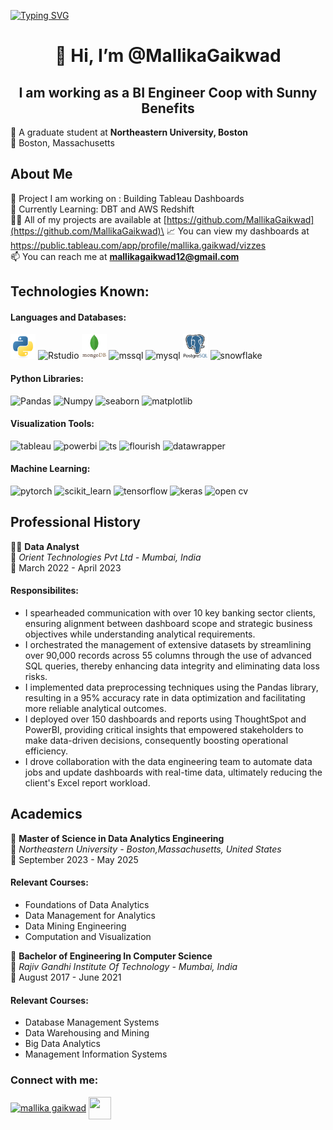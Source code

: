 
[![Typing SVG](https://readme-typing-svg.herokuapp.com?color=F77222&size=29&multiline=true&width=700&lines=Welcome+to+my+GitHub)](https://git.io/typing-svg)
<h1 align = "center"> 👋 Hi, I’m @MallikaGaikwad </h1>
<h2 align = "center"> I am working as a BI Engineer Coop with Sunny Benefits </h2>

📖 A graduate student at <b>Northeastern University, Boston</b> <br>
📍 Boston, Massachusetts <br>

## About Me
🔭 Project I am working on : Building Tableau Dashboards\
🌱 Currently Learning: DBT and AWS Redshift\
👨‍💻 All of my projects are available at [https://github.com/MallikaGaikwad](https://github.com/MallikaGaikwad)\
📈 You can view my dashboards at https://public.tableau.com/app/profile/mallika.gaikwad/vizzes  \
📫 You can reach me at **mallikagaikwad12@gmail.com** 

## Technologies Known: 

#### Languages and Databases:  
<div class="image-container">
  <img src="https://raw.githubusercontent.com/devicons/devicon/master/icons/python/python-original.svg" alt="python" width="40" height="40" title="Python"/ > 
  <img src="https://upload.wikimedia.org/wikipedia/commons/thumb/1/1b/R_logo.svg/1280px-R_logo.svg.png" alt="Rstudio" width="40" height"40" title="RStudio"/>
  <img src="https://raw.githubusercontent.com/devicons/devicon/master/icons/mongodb/mongodb-original-wordmark.svg" alt="mongodb" width="40" height="40" title="Mongo DB"/>
  <img src="https://www.svgrepo.com/show/303229/microsoft-sql-server-logo.svg" alt="mssql" width="40" height="40" title="Mircosoft SQL Server"/>
  <img src="https://cdn.icon-icons.com/icons2/1381/PNG/512/mysqlworkbench_93532.png" alt="mysql" width="40" height="40" title="MySQL Workbench"> 
  <img src="https://raw.githubusercontent.com/devicons/devicon/master/icons/postgresql/postgresql-original-wordmark.svg" alt="postgresql" width="40" height="40" title="Postgre SQL"/>
  <img src="https://companieslogo.com/img/orig/SNOW-35164165.png?t=1634190631" alt="snowflake" width="40" height="40" title="SnowFlake"/> 
</div>

#### Python Libraries:
<div class="image-container">
  <img src="https://upload.wikimedia.org/wikipedia/commons/thumb/2/22/Pandas_mark.svg/1200px-Pandas_mark.svg.png" alt="Pandas" width="40" height="40",title="Pandas"/> 
  <img src="https://cdn.worldvectorlogo.com/logos/numpy-1.svg" alt="Numpy" width="40" height="40", title="Numpy"/>
  <img src="https://seaborn.pydata.org/_images/logo-mark-lightbg.svg" alt="seaborn" width="40" height="40",title="Seaborn"/>
  <img src="https://image.pngaaa.com/242/4152242-middle.png" alt="matplotlib" width="40" height="40",title="Matplotlib"/ >
</div>

#### Visualization Tools: 
<div class="image-container">
  <img src="https://www.svgrepo.com/show/354428/tableau-icon.svg" alt="tableau" width="40" height="40", title="Tableau"/>
  <img src="https://upload.wikimedia.org/wikipedia/commons/thumb/c/cf/New_Power_BI_Logo.svg/1024px-New_Power_BI_Logo.svg.png" alt="powerbi" width="40" height="40",title="Power BI"/>
  <img src="https://images.g2crowd.com/uploads/product/image/social_landscape/social_landscape_a08e598d3f6509116f0462eb817d5b96/thoughtspot.png" alt="ts" width="60" height="40",title="ThoughtSpot" />
  <img src="https://asset.brandfetch.io/id9_R-itFe/idMkEklxqI.jpeg" alt="flourish" width="40" height="40",title="Flourish"/ >
  <img src="https://asset.brandfetch.io/idGWUtW5Qh/idCgavSoeA.png" alt="datawrapper" width="40" height="40",title="Datawrapper"/>
</div>

#### Machine Learning: 
<div class="image-container">
  <img src="https://www.vectorlogo.zone/logos/pytorch/pytorch-icon.svg" alt="pytorch" width="40" height="40", title="PyTorch"/>
  <img src="https://upload.wikimedia.org/wikipedia/commons/0/05/Scikit_learn_logo_small.svg" alt="scikit_learn" width="40" height="40",title="Scikit Learn"/>
  <img src="https://www.vectorlogo.zone/logos/tensorflow/tensorflow-icon.svg" alt="tensorflow" width="40" height="40",title="TensorFlow" />
  <img src="https://images.g2crowd.com/uploads/product/image/social_landscape/social_landscape_d382c4826ad8a3805f72b9df3ab5b56e/keras.png" alt="keras" width="40" height="40",title="Keras"/>
  <img src="https://upload.wikimedia.org/wikipedia/commons/3/32/OpenCV_Logo_with_text_svg_version.svg" alt="open cv" width="40" height="40",title="Open CV"/>
</div>

## Professional History
👨‍💻 **Data Analyst**\
📍 *Orient Technologies Pvt Ltd - Mumbai, India*\
📆 March 2022 - April 2023

#### Responsibilites:
- I spearheaded communication with over 10 key banking sector clients, ensuring alignment between dashboard scope and strategic business objectives while understanding analytical requirements.
- I orchestrated the management of extensive datasets by streamlining over 90,000 records across 55 columns through the use of advanced SQL queries, thereby enhancing data integrity and eliminating data loss risks.
- I implemented data preprocessing techniques using the Pandas library, resulting in a 95% accuracy rate in data optimization and facilitating more reliable analytical outcomes.
- I deployed over 150 dashboards and reports using ThoughtSpot and PowerBI, providing critical insights that empowered stakeholders to make data-driven decisions, consequently boosting operational efficiency.
- I drove collaboration with the data engineering team to automate data jobs and update dashboards with real-time data, ultimately reducing the client's Excel report workload.


## Academics
📖 **Master of Science in Data Analytics Engineering**\
📍 *Northeastern University - Boston,Massachusetts, United States* \
📆 September 2023 - May 2025

#### Relevant Courses:
- Foundations of Data Analytics
- Data Management for Analytics
- Data Mining Engineering
- Computation and Visualization


📖 **Bachelor of Engineering In Computer Science** \
📍 *Rajiv Gandhi Institute Of Technology - Mumbai, India* \
📆 August 2017 - June 2021

#### Relevant Courses:
- Database Management Systems
- Data Warehousing and Mining
- Big Data Analytics
- Management Information Systems

<h3 align="left">Connect with me:</h3>
<p align="left">
<a href="https://linkedin.com/in/mallika gaikwad" target="blank"><img align="center" src="https://raw.githubusercontent.com/rahuldkjain/github-profile-readme-generator/master/src/images/icons/Social/linked-in-alt.svg" alt="mallika gaikwad" height="30" width="40" /></a>
<a href="mailto:gaikwad.mal@northeastern.edu" alr="Medium"> <img align="center" src="https://upload.wikimedia.org/wikipedia/commons/thumb/4/4e/Mail_%28iOS%29.svg/2048px-Mail_%28iOS%29.svg.png" height="36" width="36" /> </a>
</p>


<!---
MallikaGaikwad/MallikaGaikwad is a ✨ special ✨ repository because its `README.md` (this file) appears on your GitHub profile.
You can click the Preview link to take a look at your changes.
--->
